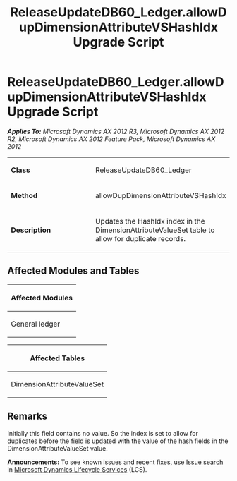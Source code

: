 ﻿---
title: ReleaseUpdateDB60_Ledger.allowDupDimensionAttributeVSHashIdx Upgrade Script
TOCTitle: ReleaseUpdateDB60_Ledger.allowDupDimensionAttributeVSHashIdx Upgrade Script
ms:assetid: a48e87f0-ac4a-8348-c096-4c0d52bbb6b9
ms:mtpsurl: https://msdn.microsoft.com/en-us/library/JJ736786(v=AX.60)
ms:contentKeyID: 49710217
ms.date: 05/18/2015
mtps_version: v=AX.60
---

# ReleaseUpdateDB60\_Ledger.allowDupDimensionAttributeVSHashIdx Upgrade Script 


_**Applies To:** Microsoft Dynamics AX 2012 R3, Microsoft Dynamics AX 2012 R2, Microsoft Dynamics AX 2012 Feature Pack, Microsoft Dynamics AX 2012_

<table>
<colgroup>
<col style="width: 50%" />
<col style="width: 50%" />
</colgroup>
<tbody>
<tr class="odd">
<td><p><strong>Class</strong></p></td>
<td><p>ReleaseUpdateDB60_Ledger</p></td>
</tr>
<tr class="even">
<td><p><strong>Method</strong></p></td>
<td><p>allowDupDimensionAttributeVSHashIdx</p></td>
</tr>
<tr class="odd">
<td><p><strong>Description</strong></p></td>
<td><p>Updates the HashIdx index in the DimensionAttributeValueSet table to allow for duplicate records.</p></td>
</tr>
</tbody>
</table>


## Affected Modules and Tables

<table>
<colgroup>
<col style="width: 100%" />
</colgroup>
<thead>
<tr class="header">
<th><p>Affected Modules</p></th>
</tr>
</thead>
<tbody>
<tr class="odd">
<td><p>General ledger</p></td>
</tr>
</tbody>
</table>


<table>
<colgroup>
<col style="width: 100%" />
</colgroup>
<thead>
<tr class="header">
<th><p>Affected Tables</p></th>
</tr>
</thead>
<tbody>
<tr class="odd">
<td><p>DimensionAttributeValueSet</p></td>
</tr>
</tbody>
</table>


## Remarks

Initially this field contains no value. So the index is set to allow for duplicates before the field is updated with the value of the hash fields in the DimensionAttributeValueSet value.

  
**Announcements:** To see known issues and recent fixes, use [Issue search](http://go.microsoft.com/fwlink/?linkid=389258) in [Microsoft Dynamics Lifecycle Services](http://go.microsoft.com/fwlink/?linkid=306505) (LCS).

